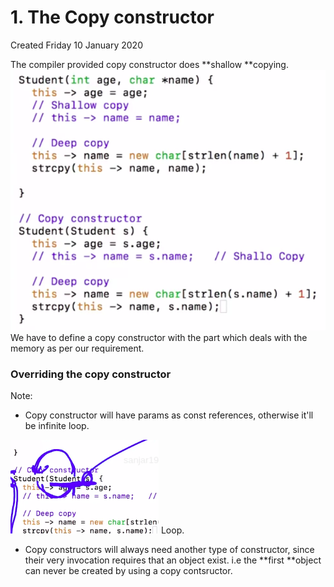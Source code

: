 # 1. The Copy constructor
Created Friday 10 January 2020

The compiler provided copy constructor does **shallow **copying.
![](1._The_Copy_constructor/Selection_017.png)
We have to define a copy constructor with the part which deals with the memory as per our requirement.

### Overriding the copy constructor
Note:

* Copy constructor will have params as const references, otherwise it'll be infinite loop.

![](1._The_Copy_constructor/Selection_018.png) Loop.

* Copy constructors will always need another type of constructor, since their very invocation requires that an object exist. i.e the **first **object can never be created by using a copy contsructor.  


